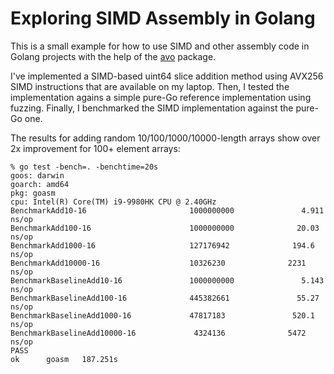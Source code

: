 # Exploring SIMD Assembly in Golang

This is a small example for how to use SIMD and other assembly code in Golang
projects with the help of the [avo](github.com/mmcloughlin/avo) package.

I've implemented a SIMD-based uint64 slice addition method using AVX256 SIMD 
instructions that are available on my laptop. Then, I tested the implementation 
agains a simple pure-Go reference implementation using fuzzing. Finally, I 
benchmarked the SIMD implementation against the pure-Go one.

The results for adding random 10/100/1000/10000-length arrays show over 2x 
improvement for 100+ element arrays:

```
% go test -bench=. -benchtime=20s
goos: darwin
goarch: amd64
pkg: goasm
cpu: Intel(R) Core(TM) i9-9980HK CPU @ 2.40GHz
BenchmarkAdd10-16                       1000000000               4.911 ns/op
BenchmarkAdd100-16                      1000000000              20.03 ns/op
BenchmarkAdd1000-16                     127176942              194.6 ns/op
BenchmarkAdd10000-16                    10326230              2231 ns/op
BenchmarkBaselineAdd10-16               1000000000               5.143 ns/op
BenchmarkBaselineAdd100-16              445382661               55.27 ns/op
BenchmarkBaselineAdd1000-16             47817183               520.1 ns/op
BenchmarkBaselineAdd10000-16             4324136              5472 ns/op
PASS
ok      goasm   187.251s
```
